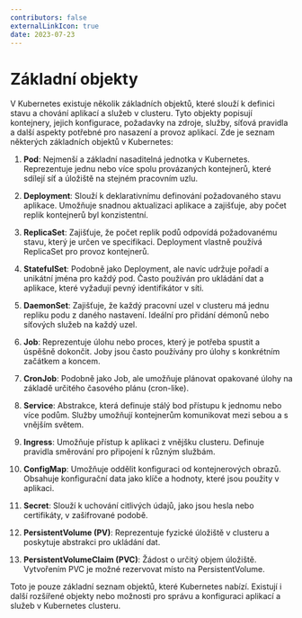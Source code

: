 ```yaml
---
contributors: false
externalLinkIcon: true
date: 2023-07-23
---
```

# Základní objekty
V Kubernetes existuje několik základních objektů, které slouží k definici stavu a chování aplikací a služeb v clusteru. Tyto objekty popisují kontejnery, jejich konfigurace, požadavky na zdroje, služby, síťová pravidla a další aspekty potřebné pro nasazení a provoz aplikací. Zde je seznam některých základních objektů v Kubernetes:

1. **Pod**: Nejmenší a základní nasaditelná jednotka v Kubernetes. Reprezentuje jednu nebo více spolu provázaných kontejnerů, které sdílejí síť a úložiště na stejném pracovním uzlu.

2. **Deployment**: Slouží k deklarativnímu definování požadovaného stavu aplikace. Umožňuje snadnou aktualizaci aplikace a zajišťuje, aby počet replik kontejnerů byl konzistentní.

3. **ReplicaSet**: Zajišťuje, že počet replik podů odpovídá požadovanému stavu, který je určen ve specifikaci. Deployment vlastně používá ReplicaSet pro provoz kontejnerů.

4. **StatefulSet**: Podobně jako Deployment, ale navíc udržuje pořadí a unikátní jména pro každý pod. Často používán pro ukládání dat a aplikace, které vyžadují pevný identifikátor v síti.

5. **DaemonSet**: Zajišťuje, že každý pracovní uzel v clusteru má jednu repliku podu z daného nastavení. Ideální pro přidání démonů nebo síťových služeb na každý uzel.

6. **Job**: Reprezentuje úlohu nebo proces, který je potřeba spustit a úspěšně dokončit. Joby jsou často používány pro úlohy s konkrétním začátkem a koncem.

7. **CronJob**: Podobně jako Job, ale umožňuje plánovat opakované úlohy na základě určitého časového plánu (cron-like).

8. **Service**: Abstrakce, která definuje stálý bod přístupu k jednomu nebo více podům. Služby umožňují kontejnerům komunikovat mezi sebou a s vnějším světem.

9. **Ingress**: Umožňuje přístup k aplikaci z vnějšku clusteru. Definuje pravidla směrování pro připojení k různým službám.

10. **ConfigMap**: Umožňuje oddělit konfiguraci od kontejnerových obrazů. Obsahuje konfigurační data jako klíče a hodnoty, které jsou použity v aplikaci.

11. **Secret**: Slouží k uchování citlivých údajů, jako jsou hesla nebo certifikáty, v zašifrované podobě.

12. **PersistentVolume (PV)**: Reprezentuje fyzické úložiště v clusteru a poskytuje abstrakci pro ukládání dat.

13. **PersistentVolumeClaim (PVC)**: Žádost o určitý objem úložiště. Vytvořením PVC je možné rezervovat místo na PersistentVolume.

Toto je pouze základní seznam objektů, které Kubernetes nabízí. Existují i další rozšířené objekty nebo možnosti pro správu a konfiguraci aplikací a služeb v Kubernetes clusteru.